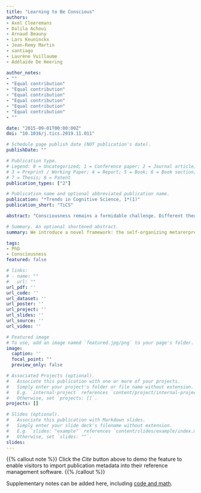 ```yaml
---
title: "Learning to Be Conscious"
authors:
- Axel Cleeremans
- Dalila Achoui
- Arnaud Beauny
- Lars Keuninckx
- Jean-Remy Martin
- santiago
- Laurène Vuillaume
- Adélaïde De Heering

author_notes:
- ""
- "Equal contribution"
- "Equal contribution"
- "Equal contribution"
- "Equal contribution"
- "Equal contribution"
- "Equal contribution"
- ""

date: "2015-09-01T00:00:00Z"
doi: "10.1016/j.tics.2019.11.011"

# Schedule page publish date (NOT publication's date).
publishDate: ""

# Publication type.
# Legend: 0 = Uncategorized; 1 = Conference paper; 2 = Journal article;
# 3 = Preprint / Working Paper; 4 = Report; 5 = Book; 6 = Book section;
# 7 = Thesis; 8 = Patent
publication_types: ["2"]

# Publication name and optional abbreviated publication name.
publication: "*Trends in Cognitive Science, 1*(1)"
publication_short: "TiCS"

abstract: "Consciousness remains a formidable challenge. Different theories of consciousness have proposed vastly different mechanisms to account for phenomenal experience. "

# Summary. An optional shortened abstract.
summary: We introduce a novel framework: the self-organizing metarerpresentational account (SOMA), in which consciousness is viewed as something that the brain learns to do.

tags:
- PhD
- Consciousness
featured: false

# links:
# - name: ""
#   url: ""
url_pdf: ''
url_code: ''
url_dataset: ''
url_poster: ''
url_project: ''
url_slides: ''
url_source: ''
url_video: ''

# Featured image
# To use, add an image named `featured.jpg/png` to your page's folder. 
image:
  caption: ''
  focal_point: ""
  preview_only: false

# Associated Projects (optional).
#   Associate this publication with one or more of your projects.
#   Simply enter your project's folder or file name without extension.
#   E.g. `internal-project` references `content/project/internal-project/index.md`.
#   Otherwise, set `projects: []`.
projects: []

# Slides (optional).
#   Associate this publication with Markdown slides.
#   Simply enter your slide deck's filename without extension.
#   E.g. `slides: "example"` references `content/slides/example/index.md`.
#   Otherwise, set `slides: ""`.
slides:
---
```


{{% callout note %}}
Click the *Cite* button above to demo the feature to enable visitors to import publication metadata into their reference management software.
{{% /callout %}}

Supplementary notes can be added here, including [code and math](https://sourcethemes.com/academic/docs/writing-markdown-latex/).